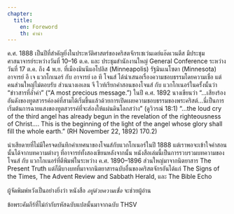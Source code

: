 ```yaml
---
chapter:
  title:
    en: Foreword
    th: คำนำ
---
```


ค.ศ. 1888 เป็นปีที่สำคัญยิ่งในประหวัติศาสตร์ของคริสตจักรเซเว่นเดย์แอ๊ดเวนตีส มีประชุมศาสนาจารย์ระหว่างวันที่ 10–16 ต.ค. และ ประชุมสำนักงานใหญ่ General Conference ระหว่างวันที่ 17 ต.ค. ถึง 4 พ.ย. ที่เมืองมินนีแอโปลิส (Minneapolis) รัฐมินเนโซตา (Minnesota) อาจารย์ อี เจ แวกโกเนอร์ กับ อาจารย์ เอ ที โจนส์ ได้นำเสนอเรื่องความชอบธรรมโดยความเชื่อ แต่คนส่วนใหญ่ไม่ตอบรับ ส่วนนางเอเลน จี ไวท์เรียกคำสอนของโจนส์ กับ แวกโกเนอร์ในครั้งนั้นว่า “ข่าวสารที่ล้ำค่า” (“A most precious message.”) ในปี ค.ศ. 1892 นางเขียนว่า “…เสียงร้องอันดังของทูตสวรรค์องค์ที่สามได้เริ่มขึ้นแล้วด้วยการเปิดเผยความชอบธรรมของพระคริสต์…นี่เป็นการเริ่มต้นการฉายแสงของทูตสวรรค์ที่จะส่องให้แผ่นดินโลกสว่าง”  (ดูวิวรณ์ 18:1) “…the loud cry of the third angel has already begun in the revelation of the righteousness of Christ…. This is the beginning of the light of the angel whose glory shall fill the whole earth.”  (RH November 22, 1892) 170.2) 

น่าเสียดายที่ไม่มีใครจดบันทึกคำเทศนาของโจนส์กับแวกโกเนอร์ในปี 1888 แต่เราพอจะเข้าใจคำสอนนั้นได้จากบทความต่างๆ ที่อาจารย์ทั้งสองเขียนหลังจากนั้น หนังสือเล่มนี้เป็นการรวบรวมบทความของ โจนส์ กับ แวกโกเนอร์ที่ตีพิมพ์ในระหว่าง ค.ศ. 1890–1896 ส่วนใหญ่มาจากนิตยาสาร The Present Truth แต่ก็มีบางบทที่มาจากนิตยาสารฉบับอื่นของคริสตจักรอันได้แก่ The Signs of the Times, The Advent Review and Sabbath Herald, และ The Bible Echo

ผู้จัดพิมพ์หวังเป็นอย่างยิ่งว่า หนังสือ *อยู่ด้วยความเชื่อ* จะช่วยผู้อ่าน

ข้อพระคัมภีร์ที่ไม่กำกับรหัสฉบับแปลนั้นมาจากฉบับ THSV 
